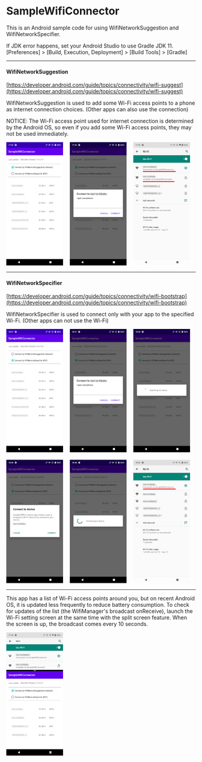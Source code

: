 # SampleWifiConnector

This is an Android sample code for using WifiNetworkSuggestion and WifiNetworkSpecifier.

If JDK error happens, set your Android Studio to use Gradle JDK 11.<br>
[Preferences] > [Build, Execution, Deployment] > [Build Tools] > [Gradle]

---
#### WifiNetworkSuggestion
[https://developer.android.com/guide/topics/connectivity/wifi-suggest](https://developer.android.com/guide/topics/connectivity/wifi-suggest)

WifiNetworkSuggestion is used to add some Wi-Fi access points to a phone as internet connection choices. (Other apps can also use the connection)

NOTICE: The Wi-Fi access point used for internet connection is determined by the Android OS, so even if you add some Wi-Fi access points, they may not be used immediately.

<img src="readme-pics/capture_1_1.png" width="30%" />&emsp;
<img src="readme-pics/capture_1_2.png" width="30%" />&emsp;
<img src="readme-pics/capture_1_3.png" width="30%" />&emsp;

---
#### WifiNetworkSpecifier
[https://developer.android.com/guide/topics/connectivity/wifi-bootstrap](https://developer.android.com/guide/topics/connectivity/wifi-bootstrap)

WifiNetworkSpecifier is used to connect only with your app to the specified Wi-Fi. (Other apps can not use the Wi-Fi)

<img src="readme-pics/capture_2_1.png" width="30%" />&emsp;
<img src="readme-pics/capture_2_2.png" width="30%" />&emsp;
<img src="readme-pics/capture_2_3.png" width="30%" />&emsp;<br><br>
<img src="readme-pics/capture_2_4.png" width="30%" />&emsp;
<img src="readme-pics/capture_2_5.png" width="30%" />&emsp;
<img src="readme-pics/capture_2_6.png" width="30%" />&emsp;

---
This app has a list of Wi-Fi access points around you, but on recent Android OS, it is updated less frequently to reduce battery consumption. To check for updates of the list (the WifiManager's broadcast onReceive), launch the Wi-Fi setting screen at the same time with the split screen feature. When the screen is up, the  broadcast comes every 10 seconds.

<img src="readme-pics/capture_3_1.png" width="30%" />&emsp;
